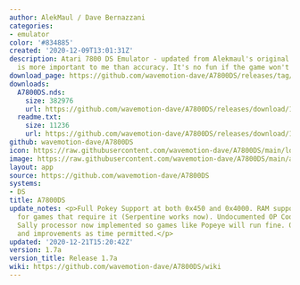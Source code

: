 ```yaml
---
author: AlekMaul / Dave Bernazzani
categories:
- emulator
color: '#834885'
created: '2020-12-09T13:01:31Z'
description: Atari 7800 DS Emulator - updated from Alekmaul's original. Playability
  is more important to me than accuracy. It's no fun if the game won't run.
download_page: https://github.com/wavemotion-dave/A7800DS/releases/tag/1.7a
downloads:
  A7800DS.nds:
    size: 382976
    url: https://github.com/wavemotion-dave/A7800DS/releases/download/1.7a/A7800DS.nds
  readme.txt:
    size: 11236
    url: https://github.com/wavemotion-dave/A7800DS/releases/download/1.7a/readme.txt
github: wavemotion-dave/A7800DS
icon: https://raw.githubusercontent.com/wavemotion-dave/A7800DS/main/logo.bmp
image: https://raw.githubusercontent.com/wavemotion-dave/A7800DS/main/arm9/gfx/bgTop.png
layout: app
source: https://github.com/wavemotion-dave/A7800DS
systems:
- DS
title: A7800DS
update_notes: <p>Full Pokey Support at both 0x450 and 0x4000. RAM supported at 0x4000
  for games that require it (Serpentine works now). Undocumented OP Codes for the
  Sally processor now implemented so games like Popeye will run fine. Other tweaks
  and improvements as time permitted.</p>
updated: '2020-12-21T15:20:42Z'
version: 1.7a
version_title: Release 1.7a
wiki: https://github.com/wavemotion-dave/A7800DS/wiki
---
```

